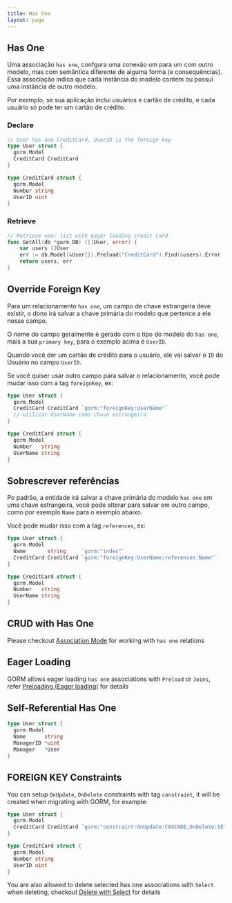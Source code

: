 ```yaml
---
title: Has One
layout: page
---
```


## Has One

Uma associação `has one`, confgura uma conexão um para um com outro modelo, mas com semântica diferente de alguma forma (e consequências). Essa associação indica que cada instância do modelo contem ou possui uma instância de outro modelo.

Por exemplo, se sua aplicação inclui usuários e cartão de crédito, e cada usuário só pode ter um cartão de crédito.

### Declare
```go
// User has one CreditCard, UserID is the foreign key
type User struct {
  gorm.Model
  CreditCard CreditCard
}

type CreditCard struct {
  gorm.Model
  Number string
  UserID uint
}
```

### Retrieve
```go
// Retrieve user list with eager loading credit card
func GetAll(db *gorm.DB) ([]User, error) {
    var users []User
    err := db.Model(&User{}).Preload("CreditCard").Find(&users).Error
    return users, err
}
```

## Override Foreign Key

Para um relacionamento `has one`, um campo de chave estrangeira deve existir, o dono irá salvar a chave primária do modelo que pertence a ele nesse campo.

O nome do campo geralmente é gerado com o tipo do modelo do `has one`, mais a sua `primary key`, para o exemplo acima é `UserID`.

Quando você der um cartão de crédito para o usuário, ele vai salvar o `ID` do Usuário no campo `UserID`.

Se você quiser usar outro campo para salvar o relacionamento, você pode mudar isso com a tag `foreignKey`, ex:

```go
type User struct {
  gorm.Model
  CreditCard CreditCard `gorm:"foreignKey:UserName"`
  // utilizar UserName como chave estrangeira
}

type CreditCard struct {
  gorm.Model
  Number   string
  UserName string
}
```

## Sobrescrever referências

Po padrão, a entidade irá salvar a chave primária do modelo `has one` em uma chave estrangeira, você pode alterar para salvar em outro campo, como por exemplo `Name` para o exemplo abaixo.

Você pode mudar isso com a tag `references`, ex:

```go
type User struct {
  gorm.Model
  Name       string     `gorm:"index"`
  CreditCard CreditCard `gorm:"foreignKey:UserName;references:Name"`
}

type CreditCard struct {
  gorm.Model
  Number   string
  UserName string
}
```

## CRUD with Has One

Please checkout [Association Mode](associations.html#Association-Mode) for working with `has one` relations

## Eager Loading

GORM allows eager loading `has one` associations with `Preload` or `Joins`, refer [Preloading (Eager loading)](preload.html) for details

## Self-Referential Has One

```go
type User struct {
  gorm.Model
  Name      string
  ManagerID *uint
  Manager   *User
}
```

## FOREIGN KEY Constraints

You can setup `OnUpdate`, `OnDelete` constraints with tag `constraint`, it will be created when migrating with GORM, for example:

```go
type User struct {
  gorm.Model
  CreditCard CreditCard `gorm:"constraint:OnUpdate:CASCADE,OnDelete:SET NULL;"`
}

type CreditCard struct {
  gorm.Model
  Number string
  UserID uint
}
```

You are also allowed to delete selected has one associations with `Select` when deleting, checkout [Delete with Select](associations.html#delete_with_select) for details
